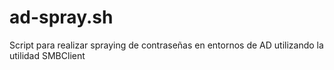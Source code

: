 # ad-spray.sh
Script para realizar spraying de contraseñas en entornos de AD utilizando la utilidad SMBClient

